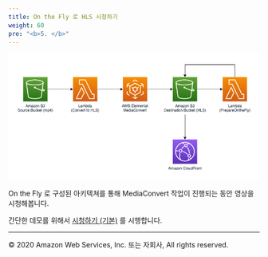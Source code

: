 ```yaml
---
title: On the Fly 로 HLS 시청하기
weight: 60
pre: "<b>5. </b>"
---
```


![Diagram](/static/diagram.png)

On the Fly 로 구성된 아키텍쳐를 통해 MediaConvert 작업이 진행되는 동안 영상을 시청해봅니다.

간단한 데모를 위해서 [시청하기 (기본)](lab4-1) 를 시행합니다.


---
<p align="left">
© 2020 Amazon Web Services, Inc. 또는 자회사, All rights reserved.
</p>
